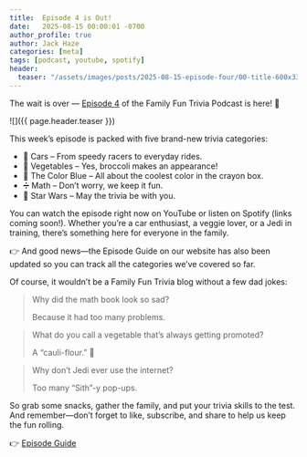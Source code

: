 ```yaml
---
title:  Episode 4 is Out!
date:   2025-08-15 00:00:01 -0700
author_profile: true
author: Jack Haze
categories: [meta]
tags: [podcast, youtube, spotify]
header:
  teaser: "/assets/images/posts/2025-08-15-episode-four/00-title-600x338.png"
---
```


The wait is over —
[Episode 4](https://open.spotify.com/episode/45EGJZKPB1ID2erY9llTDd)
of the Family Fun Trivia Podcast is here! 🎉

![]({{ page.header.teaser }})

This week’s episode is packed with five brand-new trivia categories:

* 🚗 Cars – From speedy racers to everyday rides.
* 🥦 Vegetables – Yes, broccoli makes an appearance!
* 🔵 The Color Blue – All about the coolest color in the crayon box.
* ➗ Math – Don’t worry, we keep it fun.
* 🌌 Star Wars – May the trivia be with you.

You can watch the episode right now on YouTube or listen on Spotify (links coming soon!). Whether you’re a car enthusiast, a veggie lover, or a Jedi in training, there’s something here for everyone in the family.

👉 And good news—the Episode Guide on our website has also been updated so you can track all the categories we’ve covered so far.

Of course, it wouldn’t be a Family Fun Trivia blog without a few dad jokes:

> Why did the math book look so sad?
>
> Because it had too many problems.

> What do you call a vegetable that’s always getting promoted?
>
> A “cauli-flour.” 🌸

> Why don’t Jedi ever use the internet?
>
> Too many “Sith”-y pop-ups.

So grab some snacks, gather the family, and put your trivia skills to the test. And remember—don’t forget to like, subscribe, and share to help us keep the fun rolling.

👉 [Episode Guide](/episodes/)
